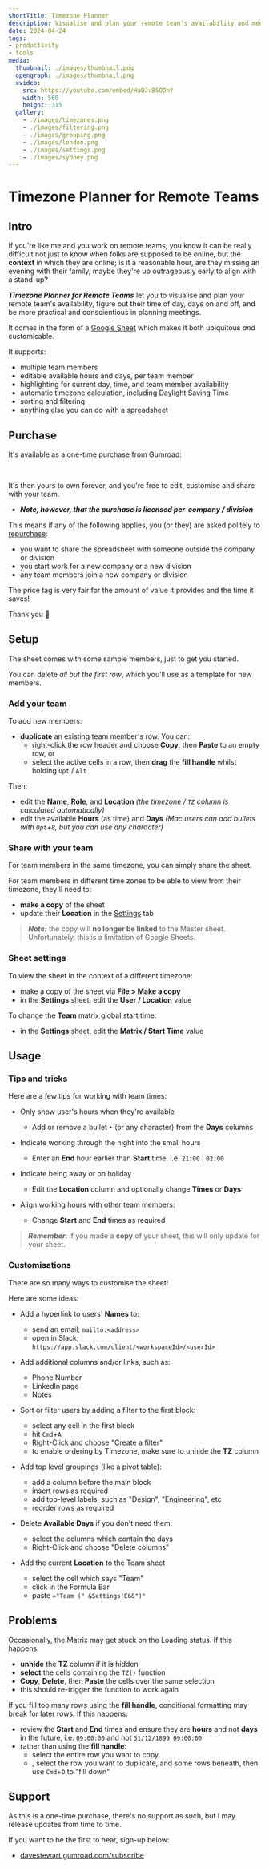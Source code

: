 ```yaml
---
shortTitle: Timezone Planner
description: Visualise and plan your remote team's availability and meeting times
date: 2024-04-24
tags:
- productivity
- tools
media:
  thumbnail: ./images/thumbnail.png
  opengraph: ./images/thumbnail.png
  xvideo:
    src: https://youtube.com/embed/HaDJuB5ODnY
    width: 560
    height: 315
  gallery:
    - ./images/timezones.png
    - ./images/filtering.png
    - ./images/grouping.png
    - ./images/london.png
    - ./images/settings.png
    - ./images/sydney.png
---
```


# Timezone Planner for Remote Teams

## Intro		

If you're like me and you work on remote teams, you know it can be really difficult not just to know when folks are supposed to be online, but the **context** in which they are online; is it a reasonable hour, are they missing an evening with their family, maybe they're up outrageously early to align with a stand-up?

***Timezone Planner for Remote Teams*** let you to visualise and plan your remote team's availability, figure out their time of day, days on and off, and be more practical and conscientious in planning meetings.

It comes in the form of a [Google Sheet](https://www.google.co.uk/sheets/about/) which makes it both ubiquitous _and_ customisable.

It supports:

- multiple team members
- editable available hours and days, per team member
- highlighting for current day, time, and team member availability
- automatic timezone calculation, including Daylight Saving Time
- sorting and filtering
- anything else you can do with a spreadsheet

## Purchase

It's available as a one-time purchase from Gumroad:

<a style="margin: 1rem; color: white" class="gumroad-button" href="https://davestewart.gumroad.com/l/timezone-planner">One-Time Purchase on</a>

It's then yours to own forever, and you're free to edit, customise and share with your team.

- ***Note, however, that the purchase is licensed per-company / division***

This means if any of the following applies, you (or they) are asked politely to [repurchase](https://davestewart.gumroad.com/l/timezone-planner):

- you want to share the spreadsheet with someone outside the company or division
- you start work for a new company or a new division
- any team members join a new company or division

The price tag is very fair for the amount of value it provides and the time it saves!

Thank you 🙏

## Setup		

The sheet comes with some sample members, just to get you started.

You can delete _all but the first row_, which you'll use as a template for new members.

### Add your team

To add new members:

- **duplicate** an existing team member's row. You can:
  - right-click the row header and choose **Copy**, then **Paste** to an empty row, or
  - select the active cells in a row, then **drag** the **fill handle** whilst holding `Opt` / `Alt` 

Then:

- edit the **Name**, **Role**, and **Location** _(the timezone / `TZ` column is calculated automatically)_
- edit the available **Hours** (as time) and **Days** _(Mac users can add bullets with `Opt`+`8`, but you can use any character)_

### Share with your team

For team members in the same timezone, you can simply share the sheet.

For team members in different time zones to be able to view from their timezone, they'll need to:

- **make a copy** of the sheet
- update their **Location** in the [Settings](#sheet-settings) tab

> ***Note:*** the copy will **no longer be linked** to the Master sheet. Unfortunately, this is a limitation of Google Sheets.

### Sheet settings

To view the sheet in the context of a different timezone: 

- make a copy of the sheet via **File > Make a copy**
- in the **Settings** sheet, edit the **User / Location** value

To change the **Team** matrix global start time:

- in the **Settings** sheet, edit the **Matrix / Start Time** value

## Usage		

### Tips and tricks

Here are a few tips for working with team times:

- Only show user's hours when they're available
  - Add or remove a bullet `•` (or any character) from the **Days** columns

- Indicate working through the night into the small hours
  - Enter an **End** hour earlier than **Start** time, i.e. `21:00` | `02:00`

- Indicate being away or on holiday
  - Edit the **Location** column and optionally change **Times** or **Days**

- Align working hours with other team members:
  - Change **Start** and **End** times as required

> ***Remember***: if you made a **copy** of your sheet, this will only update for your sheet.

### Customisations

There are so many ways to customise the sheet!
 
Here are some ideas:

- Add a hyperlink to users' **Names** to:
  - send an email; `mailto:<address>`
  - open in Slack; `https://app.slack.com/client/<workspaceId>/<userId>`

- Add additional columns and/or links, such as:
  - Phone Number
  - LinkedIn page
  - Notes

- Sort or filter users by adding a filter to the first block:
  - select any cell in the first block
  - hit `Cmd`+`A`
  - Right-Click and choose "Create a filter"
  - to enable ordering by Timezone, make sure to unhide the **TZ** column

- Add top level groupings (like a pivot table):
  - add a column before the main block
  - insert rows as required
  - add top-level labels, such as "Design", "Engineering", etc
  - reorder rows as required

- Delete **Available Days** if you don't need them:
  - select the columns which contain the days
  - Right-Click and choose "Delete columns"

- Add the current **Location** to the Team sheet
  - select the cell which says "Team"
  - click in the Formula Bar
  - paste `="Team (" &Settings!E6&")"`

## Problems		

Occasionally, the Matrix may get stuck on the Loading status. If this happens:

- **unhide** the **TZ** column if it is hidden
- **select** the cells containing the `TZ()` function
- **Copy**, **Delete**, then **Paste** the cells over the same selection
- this should re-trigger the function to work again

If you fill too many rows using the **fill handle**, conditional formatting may break for later rows. If this happens:

- review the **Start** and **End** times and ensure they are **hours** and not **days** in the future, i.e. `09:00:00` and not `31/12/1899 09:00:00`
- rather than using the **fill handle**:
  - select the entire row you want to copy
  - , select the row you want to duplicate, and some rows beneath, then use `Cmd`+`D` to "fill down"

## Support

As this is a one-time purchase, there's no support as such, but I may release updates from time to time.

If you want to be the first to hear, sign-up below:

- [davestewart.gumroad.com/subscribe](https://davestewart.gumroad.com/subscribe)
